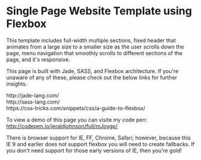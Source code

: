 <h1>Single Page Website Template using Flexbox</h1>

<p>This template includes full-width multiple sections, fixed header that animates from a large size to a smaller size as the user scrolls down the page, menu navigation that smoothly scrolls to different sections of the page, and it's responsive. 
</p>

<p>This page is built with Jade, SASS, and Flexbox architecture. If you're unaware of any of these, please check out the below links for further insights. </p>

<p>http://jade-lang.com/<br>
http://sass-lang.com/<br>
https://css-tricks.com/snippets/css/a-guide-to-flexbox/</p>

To view a demo of this page you can visite my code pen:<br>
http://codepen.io/jeraldjohnson/full/mJoygp/

There is browser support for IE, FF, Chrome, Safari; however, because this IE 9 and earlier does not support flexbox you will need to create fallbacks. If you don't need support for those early versions of IE, then you're gold!
